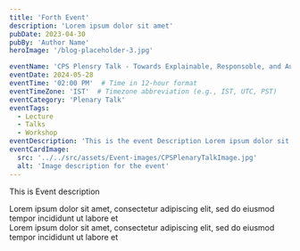 ```yaml
---
title: 'Forth Event'
description: 'Lorem ipsum dolor sit amet'
pubDate: 2023-04-30
pubBy: 'Author Name'
heroImage: '/blog-placeholder-3.jpg'

eventName: 'CPS Plensry Talk - Towards Explainable, Responsoble, and Autonomous Artificial Intelligence'
eventDate: 2024-05-28
eventTime: '02:00 PM'  # Time in 12-hour format
eventTimeZone: 'IST'  # Timezone abbreviation (e.g., IST, UTC, PST)
eventCategory: 'Plenary Talk'
eventTags: 
  - Lecture
  - Talks
  - Workshop
eventDescription: 'This is the event Description Lorem ipsum dolor sit amet, consectetur adipiscing elit'
eventCardImage:
  src: '../../src/assets/Event-images/CPSPlenaryTalkImage.jpg'
  alt: 'Image description for the event'
---
```


This is Event description

Lorem ipsum dolor sit amet, consectetur adipiscing elit, sed do eiusmod tempor incididunt ut labore et     
Lorem ipsum dolor sit amet, consectetur adipiscing elit, sed do eiusmod tempor incididunt ut labore et     